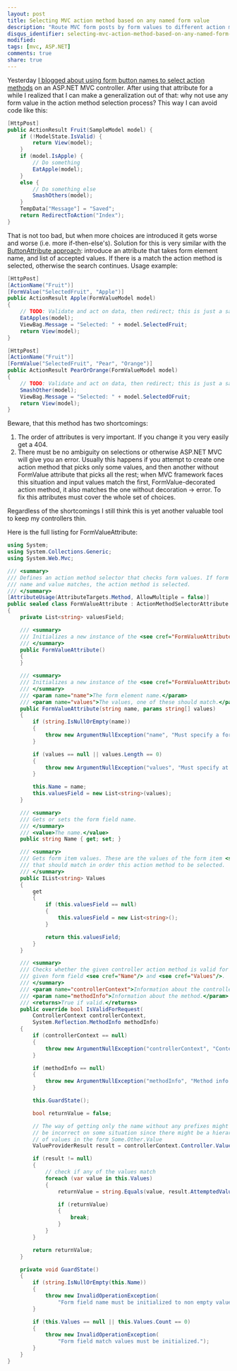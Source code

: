```yaml
---
layout: post
title: Selecting MVC action method based on any named form value
description: "Route MVC form posts by form values to different action methods."
disqus_identifier: selecting-mvc-action-method-based-on-any-named-form-value
modified:
tags: [mvc, ASP.NET]
comments: true
share: true
---
```


Yesterday [I blogged about using form button names to select action
methods](/blog/selecting-mvc-action-method-based-on-the-button-clicked)
on an ASP.NET MVC controller. After using that attribute for a
while I realized that I can make a generalization out of that: why
not use any form value in the action method selection process?
This way I can avoid code like this:

```csharp
[HttpPost]
public ActionResult Fruit(SampleModel model) {
    if (!ModelState.IsValid) {
        return View(model);
    }
    if (model.IsApple) {
        // Do something
        EatApple(model);
    }
    else {
        // Do something else
        SmashOthers(model);
    }
    TempData["Message"] = "Saved";
    return RedirectToAction("Index");
}
```

That is not too bad, but when more choices are introduced it gets worse
and worse (i.e. more if-then-else's). Solution for this is very similar
with the [ButtonAttribute approach](/blog/selecting-mvc-action-method-based-on-the-button-clicked):
introduce an attribute that takes form element name, and list of accepted values. If
there is a match the action method is selected, otherwise the search continues. Usage example:

```csharp
[HttpPost]
[ActionName("Fruit")]
[FormValue("SelectedFruit", "Apple")]
public ActionResult Apple(FormValueModel model)
{
    // TODO: Validate and act on data, then redirect; this is just a sample
    EatApples(model);
    ViewBag.Message = "Selected: " + model.SelectedFruit;
    return View(model);
}

[HttpPost]
[ActionName("Fruit")]
[FormValue("SelectedFruit", "Pear", "Orange")]
public ActionResult PearOrOrange(FormValueModel model)
{
    // TODO: Validate and act on data, then redirect; this is just a sample
    SmashOther(model);
    ViewBag.Message = "Selected: " + model.SelectedOFruit;
    return View(model);
}
```

Beware, that this method has two shortcomings:

1. The order of attributes is very important. If you change it you very easily get a 404.
2. There must be no ambiguity on selections or otherwise ASP.NET MVC will give you an error.
   Usually this happens if you attempt to create one action method that picks only some values,
   and then another without FormValue attribute that picks all the rest; when MVC framework faces
   this situation and input values match the first, FormValue-decorated action method, it also
   matches the one without decoration -> error. To fix this attributes must cover the whole set
   of choices.

Regardless of the shortcomings I still think this is yet another valuable tool to keep my controllers thin.

Here is the full listing for FormValueAttribute:

```csharp
using System;
using System.Collections.Generic;
using System.Web.Mvc;

/// <summary>
/// Defines an action method selector that checks form values. If form item
/// name and value matches, the action method is selected.
/// </summary>
[AttributeUsage(AttributeTargets.Method, AllowMultiple = false)]
public sealed class FormValueAttribute : ActionMethodSelectorAttribute
{
    private List<string> valuesField;

    /// <summary>
    /// Initializes a new instance of the <see cref="FormValueAttribute"/> class.
    /// </summary>
    public FormValueAttribute()
    {
    }

    /// <summary>
    /// Initializes a new instance of the <see cref="FormValueAttribute"/> class.
    /// </summary>
    /// <param name="name">The form element name.</param>
    /// <param name="values">The values, one of these should match.</param>
    public FormValueAttribute(string name, params string[] values)
    {
        if (string.IsNullOrEmpty(name))
        {
            throw new ArgumentNullException("name", "Must specify a form element name.");
        }

        if (values == null || values.Length == 0)
        {
            throw new ArgumentNullException("values", "Must specify at least one value.");
        }

        this.Name = name;
        this.valuesField = new List<string>(values);
    }

    /// <summary>
    /// Gets or sets the form field name.
    /// </summary>
    /// <value>The name.</value>
    public string Name { get; set; }

    /// <summary>
    /// Gets form item values. These are the values of the form item <see cref="Name"/>
    /// that should match in order this action method to be selected.
    /// </summary>
    public IList<string> Values
    {
        get
        {
            if (this.valuesField == null)
            {
                this.valuesField = new List<string>();
            }

            return this.valuesField;
        }
    }

    /// <summary>
    /// Checks whether the given controller action method is valid for execution based on
    /// given form field <see cref="Name"/> and <see cref="Values"/>.
    /// </summary>
    /// <param name="controllerContext">Information about the controller.</param>
    /// <param name="methodInfo">Information about the method.</param>
    /// <returns>True if valid.</returns>
    public override bool IsValidForRequest(
        ControllerContext controllerContext,
        System.Reflection.MethodInfo methodInfo)
    {
        if (controllerContext == null)
        {
            throw new ArgumentNullException("controllerContext", "Context can't be null.");
        }

        if (methodInfo == null)
        {
            throw new ArgumentNullException("methodInfo", "Method info can't be null.");
        }

        this.GuardState();

        bool returnValue = false;

        // The way of getting only the name without any prefixes might
        // be incorrect on some situation since there might be a hierarchy
        // of values in the form Some.Other.Value
        ValueProviderResult result = controllerContext.Controller.ValueProvider.GetValue(this.Name);

        if (result != null)
        {
            // check if any of the values match
            foreach (var value in this.Values)
            {
                returnValue = string.Equals(value, result.AttemptedValue as string);

                if (returnValue)
                {
                    break;
                }
            }
        }

        return returnValue;
    }

    private void GuardState()
    {
        if (string.IsNullOrEmpty(this.Name))
        {
            throw new InvalidOperationException(
                "Form field name must be initialized to non empty value");
        }

        if (this.Values == null || this.Values.Count == 0)
        {
            throw new InvalidOperationException(
                "Form field match values must be initialized.");
        }
    }
}
```
